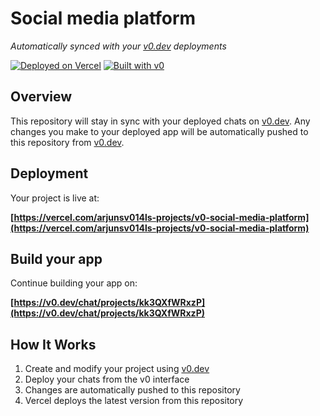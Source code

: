# Social media platform

*Automatically synced with your [v0.dev](https://v0.dev) deployments*

[![Deployed on Vercel](https://img.shields.io/badge/Deployed%20on-Vercel-black?style=for-the-badge&logo=vercel)](https://vercel.com/arjunsv014ls-projects/v0-social-media-platform)
[![Built with v0](https://img.shields.io/badge/Built%20with-v0.dev-black?style=for-the-badge)](https://v0.dev/chat/projects/kk3QXfWRxzP)

## Overview

This repository will stay in sync with your deployed chats on [v0.dev](https://v0.dev).
Any changes you make to your deployed app will be automatically pushed to this repository from [v0.dev](https://v0.dev).

## Deployment

Your project is live at:

**[https://vercel.com/arjunsv014ls-projects/v0-social-media-platform](https://vercel.com/arjunsv014ls-projects/v0-social-media-platform)**

## Build your app

Continue building your app on:

**[https://v0.dev/chat/projects/kk3QXfWRxzP](https://v0.dev/chat/projects/kk3QXfWRxzP)**

## How It Works

1. Create and modify your project using [v0.dev](https://v0.dev)
2. Deploy your chats from the v0 interface
3. Changes are automatically pushed to this repository
4. Vercel deploys the latest version from this repository